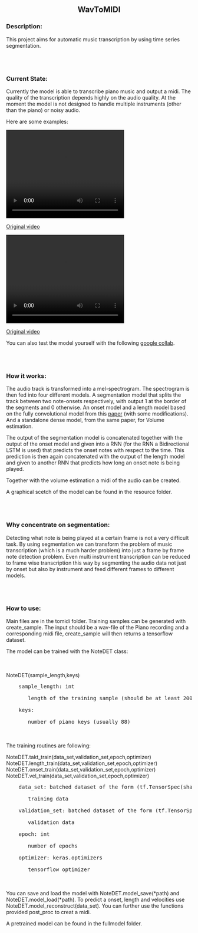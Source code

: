 ## <p style="text-align:center"> WavToMIDI </p>

### Description:
This project aims for automatic music transcription by using time series segmentation.

<br/> <br/>
### Current State:
Currently the model is able to transcribe piano music and output a midi. The quality of the transcription depends highly on the audio quality. At the moment the model is not designed to handle multiple instruments (other than the piano) or noisy audio.

Here are some examples:

<video width="320" height="240" controls>
  <source src="https://github.com/shafiiganjeh/wav_to_midi/blob/main/resources/mozart.mp4" type="video/mp4">
</video>

[Original video](https://www.youtube.com/watch?v=Jo7ox5ptjGY)

<video width="320" height="240" controls>
  <source src="https://github.com/shafiiganjeh/wav_to_midi/blob/main/resources/mario.mp4" type="video/mp4">
</video>

[Original video](https://www.youtube.com/watch?v=SdqKEHqt94g)

You can also test the model yourself with the following 
[google collab](https://colab.research.google.com/drive/1mvlBuz1tMfBfPryfPbepGqmLCfhL-Uke#scrollTo=2S8a6_o1P5tE).

<br/> <br/>
### How it works:
The audio track is transformed into a mel-spectrogram. The spectrogram is then fed into four different models. A segmentation model that splits the track between two note-onsets respectively, with output 1 at the border of the segments and 0 otherwise. 
An onset model and a length model based on the fully convolutional model from this [paper](https://archives.ismir.net/ismir2016/paper/000179.pdf) (with some modifications). 
And a standalone dense model, from the same paper, for Volume estimation.

The output of the segmentation model is concatenated together with the output of the onset model and given into a RNN (for the RNN a Bidirectional LSTM is used) that predicts the onset notes with respect to the time. This prediction is then again concatenated with the output of the length model and given to another RNN that predicts how long an onset note is being played. 

Together with the volume estimation a midi of the audio can be created.

A graphical scetch of the model can be found in the resource folder.

<br/> <br/>
### Why concentrate on segmentation:
Detecting what note is being played at a certain frame is not a very difficult task. By using segmentation we can transform the problem of music transcription (which is a much harder problem) into just a frame by frame note detection problem. Even multi instrument transcription can be reduced to frame wise transcription this way by segmenting the audio data not just by onset but also by instrument and feed different frames to different models.

<br/> <br/>
### How to use:
Main files are in the tomidi folder. Training samples can be generated with create_sample. The input should be a wav-file of the Piano recording and a corresponding midi file, create_sample will then returns a tensorflow dataset.

The model can be trained with the NoteDET class:

<br/> <br/>
NoteDET(sample_length,keys)

<pre>
    sample_length: int
    
       length of the training sample (should be at least 200)
       
    keys: 
    
       number of piano keys (usually 88)
</pre>
<br/> <br/>
The training routines are following:

NoteDET.takt_train(data_set,validation_set,epoch,optimizer)
NoteDET.length_train(data_set,validation_set,epoch,optimizer)
NoteDET.onset_train(data_set,validation_set,epoch,optimizer)
NoteDET.vel_train(data_set,validation_set,epoch,optimizer)

<pre>
    data_set: batched dataset of the form (tf.TensorSpec(shape=(sample_length, 230, 1), dtype=tf.float32), tf.TensorSpec(shape=(sample_length, keys), dtype=tf.float32), tf.TensorSpec(shape=(sample_length, keys), dtype=tf.float32)), tf.TensorSpec(shape=(sample_length, keys), dtype=tf.float32)
    
       training data
       
    validation_set: batched dataset of the form (tf.TensorSpec(shape=(sample_length, 230, 1), dtype=tf.float32), tf.TensorSpec(shape=(sample_length, keys), dtype=tf.float32), tf.TensorSpec(shape=(sample_length, keys), dtype=tf.float32)), tf.TensorSpec(shape=(sample_length, keys), dtype=tf.float32)
    
       validation data 
       
    epoch: int
    
       number of epochs
       
    optimizer: keras.optimizers
    
       tensorflow optimizer
</pre>

<br/> <br/>
You can save and load the model with NoteDET.model_save(*path) and NoteDET.model_load(*path). 
To predict a onset, length and velocities use NoteDET.model_reconstruct(data_set).
You can further use the functions provided post_proc to creat a midi.

A pretrained model can be found in the fullmodel folder.









